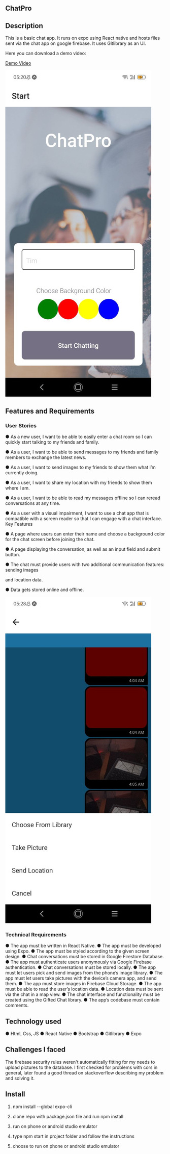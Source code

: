 ## ChatPro

## Description

This is a basic chat app. It runs on expo using React native and hosts files sent via the chat app on google firebase. It uses Gitlibrary as an UI.

Here you can download a demo video: 

[Demo Video](https://youtu.be/7Qg4VieA6qw)


![This is an image](https://github.com/TBj93/hello-world/blob/master/screenshots/photo_2022-08-22_05-29-25.jpg?raw=true)




## Features and Requirements
### User Stories
● As a new user, I want to be able to easily enter a chat room so I can quickly start talking to my
friends and family.

● As a user, I want to be able to send messages to my friends and family members to exchange
the latest news.

● As a user, I want to send images to my friends to show them what I’m currently doing.

● As a user, I want to share my location with my friends to show them where I am.

● As a user, I want to be able to read my messages offline so I can reread conversations at any
time.

● As a user with a visual impairment, I want to use a chat app that is compatible with a screen
reader so that I can engage with a chat interface.
Key Features

● A page where users can enter their name and choose a background color for the chat screen
before joining the chat.

● A page displaying the conversation, as well as an input field and submit button.

● The chat must provide users with two additional communication features: sending images

and location data.

● Data gets stored online and offline.

![This is an image](https://github.com/TBj93/hello-world/blob/master/screenshots/photo_2022-08-22_05-29-59.jpg?raw=true)

### Technical Requirements


● The app must be written in React Native.
● The app must be developed using Expo.
● The app must be styled according to the given screen design.
● Chat conversations must be stored in Google Firestore Database.
● The app must authenticate users anonymously via Google Firebase authentication.
● Chat conversations must be stored locally.
● The app must let users pick and send images from the phone’s image library.
● The app must let users take pictures with the device’s camera app, and send them.
● The app must store images in Firebase Cloud Storage.
● The app must be able to read the user’s location data.
● Location data must be sent via the chat in a map view.
● The chat interface and functionality must be created using the Gifted Chat library.
● The app’s codebase must contain comments.

## Technology used

● Html, Css, JS
● React Native
● Bootstrap
● Gitlibrary
● Expo


## Challenges I faced

The firebase security rules weren't automatically fitting for my needs to upload pictures to the database. I first checked for problems with cors in general, later found a good thread on stackoverflow describing my problem and solving it.

## Install

1. npm install --global expo-cli

2. clone repo with package.json file and run npm install

3. run on phone or android studio emulator

4. type npm start in project folder and follow the instructions

5. choose to run on phone or android studio emulator